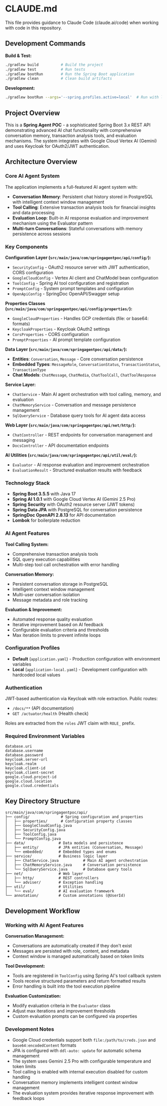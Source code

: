 # CLAUDE.md

This file provides guidance to Claude Code (claude.ai/code) when working with code in this repository.

## Development Commands

**Build & Test:**

```bash
./gradlew build          # Build the project
./gradlew test           # Run tests
./gradlew bootRun        # Run the Spring Boot application
./gradlew clean          # Clean build artifacts
```

**Development:**

```bash
./gradlew bootRun --args='--spring.profiles.active=local'  # Run with local profile
```

## Project Overview

This is a **Spring Agent POC** - a sophisticated Spring Boot 3.x REST API demonstrating advanced AI chat functionality with comprehensive conversation memory, transaction analysis tools, and evaluation mechanisms. The system integrates with Google Cloud Vertex AI (Gemini) and uses Keycloak for OAuth2/JWT authentication.

## Architecture Overview

### Core AI Agent System

The application implements a full-featured AI agent system with:

- **Conversation Memory**: Persistent chat history stored in PostgreSQL with intelligent context window management
- **Tool Calling**: Extensive transaction analysis tools for financial insights and data processing
- **Evaluation Loop**: Built-in AI response evaluation and improvement mechanism using the Evaluator pattern
- **Multi-turn Conversations**: Stateful conversations with memory persistence across sessions

### Key Components

**Configuration Layer (`src/main/java/com/springagentpoc/api/config/`):**

- `SecurityConfig` - OAuth2 resource server with JWT authentication, CORS configuration
- `GoogleCloudConfig` - Vertex AI client and ChatModel bean configuration
- `ToolConfig` - Spring AI tool configuration and registration
- `PromptConfig` - System prompt templates and configuration
- `OpenApiConfig` - SpringDoc OpenAPI/Swagger setup

**Properties Classes (`src/main/java/com/springagentpoc/api/config/properties/`):**

- `GoogleCloudProperties` - Handles GCP credentials (file: or base64: formats)
- `KeycloakProperties` - Keycloak OAuth2 settings
- `CorsProperties` - CORS configuration
- `PromptProperties` - AI prompt template configuration

**Data Layer (`src/main/java/com/springagentpoc/api/data/`):**

- **Entities**: `Conversation`, `Message` - Core conversation persistence
- **Embedded Types**: `MessageRole`, `ConversationStatus`, `TransactionStatus`, `TransactionType`
- **Chat Models**: `ChatMessage`, `ChatMedia`, `ChatToolCall`, `ChatToolResponse`

**Service Layer:**

- `ChatService` - Main AI agent orchestration with tool calling, memory, and evaluation
- `ChatMemoryService` - Conversation and message persistence management
- `SqlQueryService` - Database query tools for AI agent data access

**Web Layer (`src/main/java/com/springagentpoc/api/net/http/`):**

- `ChatController` - REST endpoints for conversation management and messaging
- `DocsController` - API documentation endpoints

**AI Utilities (`src/main/java/com/springagentpoc/api/util/eval/`):**

- `Evaluator` - AI response evaluation and improvement orchestration
- `EvaluationResult` - Structured evaluation results with feedback

### Technology Stack

- **Spring Boot 3.5.5** with Java 17
- **Spring AI 1.0.1** with Google Cloud Vertex AI (Gemini 2.5 Pro)
- **Spring Security** with OAuth2 resource server (JWT tokens)
- **Spring Data JPA** with PostgreSQL for conversation persistence
- **SpringDoc OpenAPI 2.8.13** for API documentation
- **Lombok** for boilerplate reduction

### AI Agent Features

**Tool Calling System:**
- Comprehensive transaction analysis tools
- SQL query execution capabilities
- Multi-step tool call orchestration with error handling

**Conversation Memory:**
- Persistent conversation storage in PostgreSQL
- Intelligent context window management
- Multi-user conversation isolation
- Message metadata and role tracking

**Evaluation & Improvement:**
- Automated response quality evaluation
- Iterative improvement based on AI feedback
- Configurable evaluation criteria and thresholds
- Max iteration limits to prevent infinite loops

### Configuration Profiles

- **Default** (`application.yaml`) - Production configuration with environment variables
- **Local** (`application-local.yaml`) - Development configuration with hardcoded local values

### Authentication

JWT-based authentication via Keycloak with role extraction. Public routes:

- `/docs/**` (API documentation)
- `GET /actuator/health` (Health check)

Roles are extracted from the `roles` JWT claim with `ROLE_` prefix.

### Required Environment Variables

```
database.uri
database.username
database.password
keycloak.server-url
keycloak.realm
keycloak.client-id
keycloak.client-secret
google.cloud.project-id
google.cloud.location
google.cloud.credentials
```

## Key Directory Structure

```
src/main/java/com/springagentpoc/api/
├── config/              # Spring configuration and properties
│   ├── properties/      # Configuration property classes
│   ├── GoogleCloudConfig.java
│   ├── SecurityConfig.java
│   ├── ToolConfig.java
│   └── PromptConfig.java
├── data/               # Data models and persistence
│   ├── entity/         # JPA entities (Conversation, Message)
│   └── embedded/       # Embedded types and enums
├── service/            # Business logic layer
│   ├── ChatService.java           # Main AI agent orchestration
│   ├── ChatMemoryService.java     # Conversation persistence
│   └── SqlQueryService.java       # Database query tools
├── net/                # Web layer
│   ├── http/           # REST controllers
│   └── adviser/        # Exception handling
├── util/               # Utilities
│   └── eval/           # AI evaluation framework
└── annotation/         # Custom annotations (@UserId)
```

## Development Workflow

### Working with AI Agent Features

**Conversation Management:**
- Conversations are automatically created if they don't exist
- Messages are persisted with role, content, and metadata
- Context window is managed automatically based on token limits

**Tool Development:**
- Tools are registered in `ToolConfig` using Spring AI's tool callback system
- Tools receive structured parameters and return formatted results
- Error handling is built into the tool execution pipeline

**Evaluation Customization:**
- Modify evaluation criteria in the `Evaluator` class
- Adjust max iterations and improvement thresholds
- Custom evaluation prompts can be configured via properties

### Development Notes

- Google Cloud credentials support both `file:/path/to/creds.json` and `base64:encodedContent` formats
- JPA is configured with `ddl-auto: update` for automatic schema management
- The system uses Gemini 2.5 Pro with configurable temperature and token limits
- Tool calling is enabled with internal execution disabled for custom handling
- Conversation memory implements intelligent context window management
- The evaluation system provides iterative response improvement with feedback loops